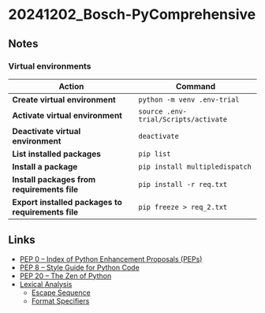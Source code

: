 # 20241202_Bosch-PyComprehensive

## Notes
### Virtual environments

| Action                               | Command                             |
|--------------------------------------|-------------------------------------|
| **Create virtual environment**       | `python -m venv .env-trial`         |
| **Activate virtual environment**     | `source .env-trial/Scripts/activate`|
| **Deactivate virtual environment**   | `deactivate`                        |
| **List installed packages**          | `pip list`                          |
| **Install a package**                | `pip install multipledispatch`      |
| **Install packages from requirements file** | `pip install -r req.txt`   |
| **Export installed packages to requirements file** | `pip freeze > req_2.txt` |


## Links
* [PEP 0 – Index of Python Enhancement Proposals (PEPs)](https://peps.python.org/)
* [PEP 8 – Style Guide for Python Code](https://peps.python.org/pep-0008/)
* [PEP 20 – The Zen of Python](https://peps.python.org/pep-0020/)
* [Lexical Analysis](https://docs.python.org/3/reference/lexical_analysis.html)
    * [Escape Sequence](https://docs.python.org/3/reference/lexical_analysis.html)
    * [Format Specifiers](https://docs.python.org/3/reference/lexical_analysis.html)
    
